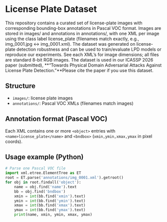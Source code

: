 # License Plate Dataset
This repository contains a curated set of license-plate images with corresponding bounding-box annotations in Pascal VOC format. Images are stored in images/ and annotations in annotations/, with one XML per image using the class label license_plate (filenames match exactly, e.g., img_0001.jpg ↔ img_0001.xml). The dataset was generated on license-plate detection robustness and can be used to train/evaluate LPD models or reproduce our experiments. See each XML’s <size> for image dimensions; all files are standard 8-bit RGB images. The dataset is used in our ICASSP 2026 paper (submitted), **“Towards Physical Domain Adversarial Attacks Against License Plate Detection.”**Please cite the paper if you use this dataset.

## Structure
- `images/`: license plate images
- `annotations/`: Pascal VOC XMLs (filenames match images)

## Annotation format (Pascal VOC)
Each XML contains one or more `<object>` entries with `<name>license_plate</name>` and `<bndbox>` (`xmin,ymin,xmax,ymax` in pixel coords).

## Usage example (Python)
```python
# Parse one Pascal VOC file
import xml.etree.ElementTree as ET
root = ET.parse('annotations/img_0001.xml').getroot()
for obj in root.findall('object'):
    name = obj.find('name').text
    bb = obj.find('bndbox')
    xmin = int(bb.find('xmin').text)
    ymin = int(bb.find('ymin').text)
    xmax = int(bb.find('xmax').text)
    ymax = int(bb.find('ymax').text)
    print(name, xmin, ymin, xmax, ymax)
